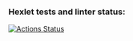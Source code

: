 ### Hexlet tests and linter status:
[![Actions Status](https://github.com/IvanFoksha/python-project-52/actions/workflows/hexlet-check.yml/badge.svg)](https://github.com/IvanFoksha/python-project-52/actions)